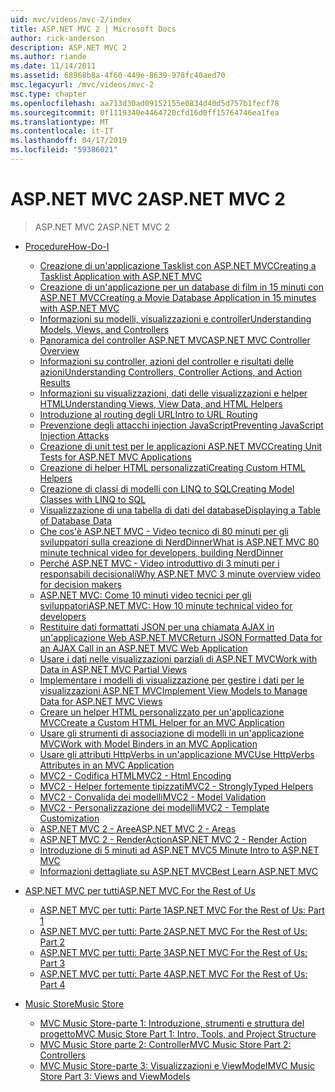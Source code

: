 ```yaml
---
uid: mvc/videos/mvc-2/index
title: ASP.NET MVC 2 | Microsoft Docs
author: rick-anderson
description: ASP.NET MVC 2
ms.author: riande
ms.date: 11/14/2011
ms.assetid: 68968b8a-4f60-449e-8639-978fc40aed70
msc.legacyurl: /mvc/videos/mvc-2
msc.type: chapter
ms.openlocfilehash: aa713d30ad09152155e0834d40d5d757b1fecf78
ms.sourcegitcommit: 0f1119340e4464720cfd16d0ff15764746ea1fea
ms.translationtype: MT
ms.contentlocale: it-IT
ms.lasthandoff: 04/17/2019
ms.locfileid: "59386021"
---
```

# <a name="aspnet-mvc-2"></a><span data-ttu-id="4c773-103">ASP.NET MVC 2</span><span class="sxs-lookup"><span data-stu-id="4c773-103">ASP.NET MVC 2</span></span>

> <span data-ttu-id="4c773-104">ASP.NET MVC 2</span><span class="sxs-lookup"><span data-stu-id="4c773-104">ASP.NET MVC 2</span></span>


- [<span data-ttu-id="4c773-105">Procedure</span><span class="sxs-lookup"><span data-stu-id="4c773-105">How-Do-I</span></span>](how-do-i/index.md)

    - [<span data-ttu-id="4c773-106">Creazione di un'applicazione Tasklist con ASP.NET MVC</span><span class="sxs-lookup"><span data-stu-id="4c773-106">Creating a Tasklist Application with ASP.NET MVC</span></span>](how-do-i/creating-a-tasklist-application-with-aspnet-mvc.md)
    - [<span data-ttu-id="4c773-107">Creazione di un'applicazione per un database di film in 15 minuti con ASP.NET MVC</span><span class="sxs-lookup"><span data-stu-id="4c773-107">Creating a Movie Database Application in 15 minutes with ASP.NET MVC</span></span>](how-do-i/creating-a-movie-database-application-in-15-minutes-with-aspnet-mvc.md)
    - [<span data-ttu-id="4c773-108">Informazioni su modelli, visualizzazioni e controller</span><span class="sxs-lookup"><span data-stu-id="4c773-108">Understanding Models, Views, and Controllers</span></span>](how-do-i/understanding-models-views-and-controllers.md)
    - [<span data-ttu-id="4c773-109">Panoramica del controller ASP.NET MVC</span><span class="sxs-lookup"><span data-stu-id="4c773-109">ASP.NET MVC Controller Overview</span></span>](how-do-i/aspnet-mvc-controller-overview.md)
    - [<span data-ttu-id="4c773-110">Informazioni su controller, azioni del controller e risultati delle azioni</span><span class="sxs-lookup"><span data-stu-id="4c773-110">Understanding Controllers, Controller Actions, and Action Results</span></span>](how-do-i/understanding-controllers-controller-actions-and-action-results.md)
    - [<span data-ttu-id="4c773-111">Informazioni su visualizzazioni, dati delle visualizzazioni e helper HTML</span><span class="sxs-lookup"><span data-stu-id="4c773-111">Understanding Views, View Data, and HTML Helpers</span></span>](how-do-i/understanding-views-view-data-and-html-helpers.md)
    - [<span data-ttu-id="4c773-112">Introduzione al routing degli URL</span><span class="sxs-lookup"><span data-stu-id="4c773-112">Intro to URL Routing</span></span>](how-do-i/an-introduction-to-url-routing.md)
    - [<span data-ttu-id="4c773-113">Prevenzione degli attacchi injection JavaScript</span><span class="sxs-lookup"><span data-stu-id="4c773-113">Preventing JavaScript Injection Attacks</span></span>](how-do-i/preventing-javascript-injection-attacks.md)
    - [<span data-ttu-id="4c773-114">Creazione di unit test per le applicazioni ASP.NET MVC</span><span class="sxs-lookup"><span data-stu-id="4c773-114">Creating Unit Tests for ASP.NET MVC Applications</span></span>](how-do-i/creating-unit-tests-for-aspnet-mvc-applications.md)
    - [<span data-ttu-id="4c773-115">Creazione di helper HTML personalizzati</span><span class="sxs-lookup"><span data-stu-id="4c773-115">Creating Custom HTML Helpers</span></span>](how-do-i/creating-custom-html-helpers.md)
    - [<span data-ttu-id="4c773-116">Creazione di classi di modelli con LINQ to SQL</span><span class="sxs-lookup"><span data-stu-id="4c773-116">Creating Model Classes with LINQ to SQL</span></span>](how-do-i/creating-model-classes-with-linq-to-sql.md)
    - [<span data-ttu-id="4c773-117">Visualizzazione di una tabella di dati del database</span><span class="sxs-lookup"><span data-stu-id="4c773-117">Displaying a Table of Database Data</span></span>](how-do-i/displaying-a-table-of-database-data.md)
    - [<span data-ttu-id="4c773-118">Che cos'è ASP.NET MVC - Video tecnico di 80 minuti per gli sviluppatori sulla creazione di NerdDinner</span><span class="sxs-lookup"><span data-stu-id="4c773-118">What is ASP.NET MVC 80 minute technical video for developers, building NerdDinner</span></span>](how-do-i/what-is-aspnet-mvc-80-minute-technical-video-for-developers-building-nerddinner.md)
    - [<span data-ttu-id="4c773-119">Perché ASP.NET MVC - Video introduttivo di 3 minuti per i responsabili decisionali</span><span class="sxs-lookup"><span data-stu-id="4c773-119">Why ASP.NET MVC 3 minute overview video for decision makers</span></span>](how-do-i/why-aspnet-mvc-3-minute-overview-video-for-decision-makers.md)
    - [<span data-ttu-id="4c773-120">ASP.NET MVC: Come 10 minuti video tecnici per gli sviluppatori</span><span class="sxs-lookup"><span data-stu-id="4c773-120">ASP.NET MVC: How 10 minute technical video for developers</span></span>](how-do-i/aspnet-mvc-how-10-minute-technical-video-for-developers.md)
    - [<span data-ttu-id="4c773-121">Restituire dati formattati JSON per una chiamata AJAX in un'applicazione Web ASP.NET MVC</span><span class="sxs-lookup"><span data-stu-id="4c773-121">Return JSON Formatted Data for an AJAX Call in an ASP.NET MVC Web Application</span></span>](how-do-i/how-do-i-return-json-formatted-data-for-an-ajax-call-in-an-aspnet-mvc-web-application.md)
    - [<span data-ttu-id="4c773-122">Usare i dati nelle visualizzazioni parziali di ASP.NET MVC</span><span class="sxs-lookup"><span data-stu-id="4c773-122">Work with Data in ASP.NET MVC Partial Views</span></span>](how-do-i/how-do-i-work-with-data-in-aspnet-mvc-partial-views.md)
    - [<span data-ttu-id="4c773-123">Implementare i modelli di visualizzazione per gestire i dati per le visualizzazioni ASP.NET MVC</span><span class="sxs-lookup"><span data-stu-id="4c773-123">Implement View Models to Manage Data for ASP.NET MVC Views</span></span>](how-do-i/how-do-i-implement-view-models-to-manage-data-for-aspnet-mvc-views.md)
    - [<span data-ttu-id="4c773-124">Creare un helper HTML personalizzato per un'applicazione MVC</span><span class="sxs-lookup"><span data-stu-id="4c773-124">Create a Custom HTML Helper for an MVC Application</span></span>](how-do-i/how-do-i-create-a-custom-html-helper-for-an-mvc-application.md)
    - [<span data-ttu-id="4c773-125">Usare gli strumenti di associazione di modelli in un'applicazione MVC</span><span class="sxs-lookup"><span data-stu-id="4c773-125">Work with Model Binders in an MVC Application</span></span>](how-do-i/how-do-i-work-with-model-binders-in-an-mvc-application.md)
    - [<span data-ttu-id="4c773-126">Usare gli attributi HttpVerbs in un'applicazione MVC</span><span class="sxs-lookup"><span data-stu-id="4c773-126">Use HttpVerbs Attributes in an MVC Application</span></span>](how-do-i/how-do-i-use-httpverbs-attributes-in-an-mvc-application.md)
    - [<span data-ttu-id="4c773-127">MVC2 - Codifica HTML</span><span class="sxs-lookup"><span data-stu-id="4c773-127">MVC2 - Html Encoding</span></span>](how-do-i/mvc2-html-encoding.md)
    - [<span data-ttu-id="4c773-128">MVC2 - Helper fortemente tipizzati</span><span class="sxs-lookup"><span data-stu-id="4c773-128">MVC2 - StronglyTyped Helpers</span></span>](how-do-i/mvc2-stronglytyped-helpers.md)
    - [<span data-ttu-id="4c773-129">MVC2 - Convalida dei modelli</span><span class="sxs-lookup"><span data-stu-id="4c773-129">MVC2 - Model Validation</span></span>](how-do-i/mvc2-model-validation.md)
    - [<span data-ttu-id="4c773-130">MVC2 - Personalizzazione dei modelli</span><span class="sxs-lookup"><span data-stu-id="4c773-130">MVC2 - Template Customization</span></span>](how-do-i/mvc2-template-customization.md)
    - [<span data-ttu-id="4c773-131">ASP.NET MVC 2 - Aree</span><span class="sxs-lookup"><span data-stu-id="4c773-131">ASP.NET MVC 2 - Areas</span></span>](how-do-i/aspnet-mvc-2-areas.md)
    - [<span data-ttu-id="4c773-132">ASP.NET MVC 2 - RenderAction</span><span class="sxs-lookup"><span data-stu-id="4c773-132">ASP.NET MVC 2 - Render Action</span></span>](how-do-i/aspnet-mvc-2-render-action.md)
    - [<span data-ttu-id="4c773-133">Introduzione di 5 minuti ad ASP.NET MVC</span><span class="sxs-lookup"><span data-stu-id="4c773-133">5 Minute Intro to ASP.NET MVC</span></span>](how-do-i/5-minute-introduction-to-aspnet-mvc.md)
    - [<span data-ttu-id="4c773-134">Informazioni dettagliate su ASP.NET MVC</span><span class="sxs-lookup"><span data-stu-id="4c773-134">Best Learn ASP.NET MVC</span></span>](how-do-i/how-to-best-learn-asp-net-mvc.md)
- [<span data-ttu-id="4c773-135">ASP.NET MVC per tutti</span><span class="sxs-lookup"><span data-stu-id="4c773-135">ASP.NET MVC For the Rest of Us</span></span>](aspnet-mvc-for-the-rest-of-us/index.md)

    - [<span data-ttu-id="4c773-136">ASP.NET MVC per tutti: Parte 1</span><span class="sxs-lookup"><span data-stu-id="4c773-136">ASP.NET MVC For the Rest of Us: Part 1</span></span>](aspnet-mvc-for-the-rest-of-us/aspnet-mvc-for-the-rest-of-us-part-1.md)
    - [<span data-ttu-id="4c773-137">ASP.NET MVC per tutti: Parte 2</span><span class="sxs-lookup"><span data-stu-id="4c773-137">ASP.NET MVC For the Rest of Us: Part 2</span></span>](aspnet-mvc-for-the-rest-of-us/aspnet-mvc-for-the-rest-of-us-part-2.md)
    - [<span data-ttu-id="4c773-138">ASP.NET MVC per tutti: Parte 3</span><span class="sxs-lookup"><span data-stu-id="4c773-138">ASP.NET MVC For the Rest of Us: Part 3</span></span>](aspnet-mvc-for-the-rest-of-us/aspnet-mvc-for-the-rest-of-us-part-3.md)
    - [<span data-ttu-id="4c773-139">ASP.NET MVC per tutti: Parte 4</span><span class="sxs-lookup"><span data-stu-id="4c773-139">ASP.NET MVC For the Rest of Us: Part 4</span></span>](aspnet-mvc-for-the-rest-of-us/aspnet-mvc-for-the-rest-of-us-part-4.md)
- [<span data-ttu-id="4c773-140">Music Store</span><span class="sxs-lookup"><span data-stu-id="4c773-140">Music Store</span></span>](music-store/index.md)

    - [<span data-ttu-id="4c773-141">MVC Music Store-parte 1: Introduzione, strumenti e struttura del progetto</span><span class="sxs-lookup"><span data-stu-id="4c773-141">MVC Music Store Part 1: Intro, Tools, and Project Structure</span></span>](music-store/mvc-music-store-part-1-intro-tools-and-project-structure.md)
    - [<span data-ttu-id="4c773-142">MVC Music Store parte 2: Controller</span><span class="sxs-lookup"><span data-stu-id="4c773-142">MVC Music Store Part 2: Controllers</span></span>](music-store/mvc-music-store-part-2-controllers.md)
    - [<span data-ttu-id="4c773-143">MVC Music Store-parte 3: Visualizzazioni e ViewModel</span><span class="sxs-lookup"><span data-stu-id="4c773-143">MVC Music Store Part 3: Views and ViewModels</span></span>](music-store/mvc-music-store-part-3-views-and-viewmodels.md)
